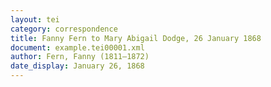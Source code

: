 ```yaml
---
layout: tei
category: correspondence
title: Fanny Fern to Mary Abigail Dodge, 26 January 1868
document: example.tei00001.xml
author: Fern, Fanny (1811–1872)
date_display: January 26, 1868
---
```

